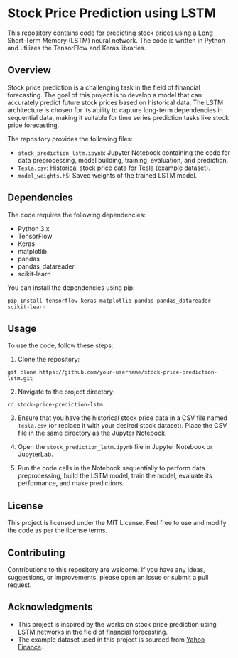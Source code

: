 # Stock Price Prediction using LSTM

This repository contains code for predicting stock prices using a Long Short-Term Memory (LSTM) neural network. The code is written in Python and utilizes the TensorFlow and Keras libraries.

## Overview

Stock price prediction is a challenging task in the field of financial forecasting. The goal of this project is to develop a model that can accurately predict future stock prices based on historical data. The LSTM architecture is chosen for its ability to capture long-term dependencies in sequential data, making it suitable for time series prediction tasks like stock price forecasting.

The repository provides the following files:

- `stock_prediction_lstm.ipynb`: Jupyter Notebook containing the code for data preprocessing, model building, training, evaluation, and prediction.
- `Tesla.csv`: Historical stock price data for Tesla (example dataset).
- `model_weights.h5`: Saved weights of the trained LSTM model.

## Dependencies

The code requires the following dependencies:

- Python 3.x
- TensorFlow
- Keras
- matplotlib
- pandas
- pandas_datareader
- scikit-learn

You can install the dependencies using pip:

```
pip install tensorflow keras matplotlib pandas pandas_datareader scikit-learn
```

## Usage

To use the code, follow these steps:

1. Clone the repository:

```
git clone https://github.com/your-username/stock-price-prediction-lstm.git
```

2. Navigate to the project directory:

```
cd stock-price-prediction-lstm
```

3. Ensure that you have the historical stock price data in a CSV file named `Tesla.csv` (or replace it with your desired stock dataset). Place the CSV file in the same directory as the Jupyter Notebook.

4. Open the `stock_prediction_lstm.ipynb` file in Jupyter Notebook or JupyterLab.

5. Run the code cells in the Notebook sequentially to perform data preprocessing, build the LSTM model, train the model, evaluate its performance, and make predictions.

## License

This project is licensed under the MIT License. Feel free to use and modify the code as per the license terms.

## Contributing

Contributions to this repository are welcome. If you have any ideas, suggestions, or improvements, please open an issue or submit a pull request.

## Acknowledgments

- This project is inspired by the works on stock price prediction using LSTM networks in the field of financial forecasting.
- The example dataset used in this project is sourced from [Yahoo Finance](https://finance.yahoo.com/).
